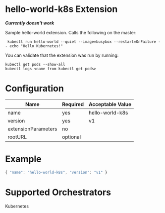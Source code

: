 # hello-world-k8s Extension

***Currently doesn't work***

Sample hello-world extension.  Calls the following on the master:

```
 kubectl run hello-world --quiet --image=busybox --restart=OnFailure -- echo "Hello Kubernetes!"
```

You can validate that the extension was run by running:
```
kubectl get pods --show-all
kubectl logs <name from kubectl get pods>
```

# Configuration
|Name|Required|Acceptable Value|
|---|---|---|
|name|yes|hello-world-k8s|
|version|yes|v1|
|extensionParameters|no||
|rootURL|optional||

# Example
``` javascript
{ "name": "hello-world-k8s", "version": "v1" }
```

# Supported Orchestrators
Kubernetes